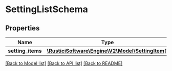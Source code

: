# SettingListSchema

## Properties
Name | Type | Description | Notes
------------ | ------------- | ------------- | -------------
**setting_items** | [**\RusticiSoftware\Engine\V2\Model\SettingItem[]**](SettingItem.md) |  | 

[[Back to Model list]](../README.md#documentation-for-models) [[Back to API list]](../README.md#documentation-for-api-endpoints) [[Back to README]](../README.md)


